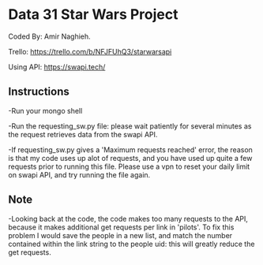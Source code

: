 # Data 31 Star Wars Project

Coded By: Amir Naghieh.

Trello: https://trello.com/b/NFJFUhQ3/starwarsapi

Using API: https://swapi.tech/

## Instructions
-Run your mongo shell

-Run the requesting_sw.py file: please wait patiently for several minutes as the request retrieves data from the swapi API.

-If requesting_sw.py gives a 'Maximum requests reached' error, the reason is that my code uses up alot of requests, and you have used up quite a few requests prior to running this file. Please use a vpn to reset your daily limit on swapi API, and try running the file again.

## Note

-Looking back at the code, the code makes too many requests to the API, because it makes additional get requests per link in 'pilots'. To fix this problem I would save the people in a new list, and match the number contained within the link string to the people uid: this will greatly reduce the get requests.
